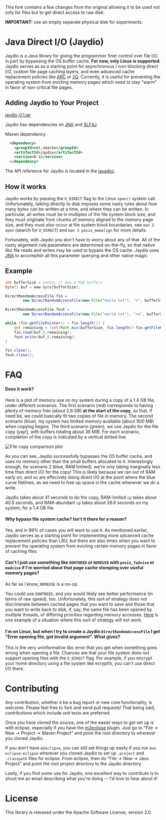 This fork contains a few changes from the original allowing it to be used 
not only for files but to get direct access to raw disk.

**IMPORTANT:** use an empty separate physical disk for experiments.

# Java Direct I/O (Jaydio)


Jaydio is a Java library for giving the programmer finer control over file I/O,
in part by bypassing the OS buffer cache. **For now, only Linux is supported**.
Jaydio serves as as a starting point for asynchronous / non-blocking direct
I/O, custom file page caching layers, and even advanced cache replacement
policies like [ARC](http://dbs.uni-leipzig.de/file/ARC.pdf) or
[2Q](http://www.inf.fu-berlin.de/lehre/WS06/DBS-Tech/Reader/2QBufferManagement.pdf).
Currently, it is useful for preventing the operating system from evicting
memory pages which need to stay "warm" in favor of non-critical file pages.



Adding Jaydio to Your Project
-----------------------------

[jaydio-0.1.jar](https://oss.sonatype.org/service/local/repositories/releases/content/net/smacke/jaydio/0.1/jaydio-0.1.jar)

Jaydio has dependencies on [JNA](https://github.com/twall/jna) and [SLF4J](http://www.slf4j.org/).

Maven dependency

```xml
  <dependency>
    <groupId>net.smacke</groupId>
    <artifactId>jaydio</artifactId>
    <version>0.1</version>
  </dependency>
```

The API reference for Jaydio is located in the
[javadoc](http://smacke.net/jaydio/javadoc/index.html).

How it works
------------

Jaydio works by passing the `O_DIRECT` flag to the Linux `open()` system call.
Unfortunately, talking directly to disk imposes some nasty rules about how many
bytes can be written at a time, and where they can be written. In particular,
all writes must be in multiples of the file system block size, and they must
originate from chunks of memory aligned to the memory page size, and they must
also occur at file system block boundaries.  see `man 2 open` (search for
`O_DIRECT`) and `man 3 posix_memalign` for more details.

Fortunately, with Jaydio you don't have to worry about any of that. All of the
nasty alignment rule parameters are determined on-the-fly, so that native libc
file reads and writes may be used to bypass the OS cache. Jaydio uses
[JNA](https://github.com/twall/jna/) to accomplish all this parameter querying
and other native magic.

Example
-------

```java
int bufferSize = 1<<23; // Use 8 MiB buffers
byte[] buf = new byte[bufferSize];

DirectRandomAccessFile fin = 
        new DirectRandomAccessFile(new File("hello.txt"), "r", bufferSize);

DirectRandomAccessFile fout =
        new DirectRandomAccessFile(new File("world.txt"), "rw", bufferSize);

while (fin.getFilePointer() < fin.length()) {
    int remaining = (int)Math.min(bufferSize, fin.length()-fin.getFilePointer());
    fin.read(buf,0,remaining);
    fout.write(buf,0,remaining);
}

fin.close();
fout.close();
```

FAQ
===

#### Does it work?

Here is a plot of memory use on my system during a copy of a 1.4 GB file, under
different scenarios. The first scenario (red) corresponds to having plenty of
memory free (about 2.6 GB) **at the start of the copy**, so that, if need be,
we could basically fit two copies of file in memory. The second scenario
(blue), my system has limited memory available (about 900 MB) when copying
begins. The third scenario (green), we use Jaydio for the file copy (yay!),
with buffers totaling about 36 MiB.  For each scenario, completion of the copy
is indicated by a vertical dotted line.

![File copy comparison plot](https://raw.github.com/smacke/jaydio/gh-pages/jaydio-cp-plot.png)

As you can see, Jaydio successfully bypasses the OS buffer cache, and uses no
memory other than the small buffers allocated to it.  Interestingly enough, for
scenario 2 (blue, RAM limited), we're only taking marginally less time than
direct I/O for the copy! This is likely because we ran out of RAM early on, and
so are effecively doing direct I/O at the point where the blue curve flatlines,
as we need to free up space in the cache whenever we do a write.

Jaydio takes about 41 seconds to do the copy, RAM-limited `cp` takes about 40.5
seconds, and RAM-abundant `cp` takes about 26.8 seconds on my system, for a 1.4
GB file.

#### Why bypass file system cache? Isn't it there for a reason?

Yes, and in 99% of cases you will want to use it. As mentioned earlier, Jaydio
serves as a starting point for implementing more advanced cache replacement
policies than LRU, but there are also times when you want to prevent the
operating system from evicting certain memory pages in favor of caching files.


#### Can't I just use something like `DONTNEED` or `NOREUSE` with `posix_fadvise` or `madvise` if I'm worried about that page cache stomping over useful memory pages?

As far as I know, `NOREUSE` is a no-op.

You could use `DONTNEED`, and you would likely see better performance (in terms
of raw speed), too. Unfortunately, this sort of strategy does not discriminate
between cached pages that you want to save and those that you want to write
back to disk, if, say, the same file has been opened by multiple threads, of
differing priorities regarding memory accesses.
[Here](http://blog.mikemccandless.com/2010/06/lucene-and-fadvisemadvise.html)
is one example of a situation where this sort of strategy will not work.


#### I'm on Linux, but when I try to create a Jaydio `DirectRandomAccessFile` I get "Error opening file, got Invalid argument". What gives?

This is the very uninformative libc error that you get when something goes
wrong when opening a file. Chances are that your file system does not support
opening files with the `O_DIRECT` flag. For example, if you encrypt your home
directory using a file system like ecryptfs, you can't use direct I/O there.


Contributing
============

Any contribution, whether it be a bug report or new core functionality, is
welcome. Please feel free to fork and send pull requests! That being said,
contributions which include unit tests are preferred.

Once you have cloned the source, one of the easier ways to get set up is with
eclipse, especially if you have the [m2eclipse](https://www.eclipse.org/m2e/)
plugin. Just go to "File -> New -> Project -> Maven Project" and point the root
directory to wherever you cloned Jaydio.

If you don't have `m2eclipse`, you can still set things up easily if you run
`mvn eclipse:eclipse` wherever you cloned Jaydio to set up `.project` and
`.classpath` files for eclipse. From eclipse, then do "File -> New -> Java
Project" and point the root project directory to the Jaydio directory.

Lastly, if you find some use for Jaydio, one excellent way to contribute is to
shoot me an email describing what you're doing -- I'd love to hear about it!

License
=======

This library is released under the Apache Software License, version 2.0.
